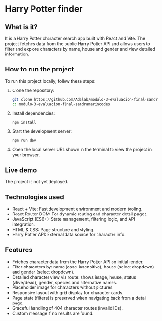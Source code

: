# Harry Potter finder

## What is it?

It is a Harry Potter character search app built with React and Vite. The project fetches data from the public Harry Potter API and allows users to filter and explore characters by name, house and gender and view detailed information.

## How to run the project

To run this project locally, follow these steps:

1. Clone the repository:
   ```bash
   git clone https://github.com/Adalab/modulo-3-evaluacion-final-sandramarincodes.git
   cd modulo-3-evaluacion-final-sandramarincodes
   ```
2. Install dependencies:
   ```bash
   npm install
   ```
3. Start the development server:
   ```bash
   npm run dev
   ```
4. Open the local server URL shown in the terminal to view the project in your browser.

## Live demo

The project is not yet deployed.

## Technologies used

- React + Vite: Fast development environment and modern tooling.
- React Router DOM: For dynamic routing and character detail pages.
- JavaScript (ES6+): State management, filtering logic, and API integration.
- HTML & CSS: Page structure and styling.
- Harry Potter API: External data source for character info.

## Features

- Fetches character data from the Harry Potter API on initial render.
- Filter characters by: name (case-insensitive), house (select dropdown) and gender (select dropdown).
- Detailed character view via route: shows image, house, status (alive/dead), gender, species and alternative names.
- Placeholder image for characters without pictures.
- Responsive layout with grid display for character cards.
- Page state (filters) is preserved when navigating back from a detail page.
- Graceful handling of 404 character routes (invalid IDs).
- Custom message if no results are found.
